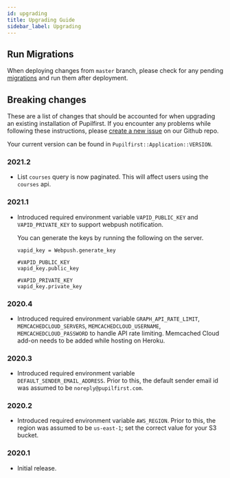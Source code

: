 ```yaml
---
id: upgrading
title: Upgrading Guide
sidebar_label: Upgrading
---
```


## Run Migrations

When deploying changes from `master` branch, please check for any pending [migrations](https://edgeguides.rubyonrails.org/active_record_migrations.html)
and run them after deployment.

## Breaking changes

These are a list of changes that should be accounted for when upgrading an existing installation of Pupilfirst. If you
encounter any problems while following these instructions, please [create a new issue](https://github.com/pupilfirst/pupilfirst/issues/new)
on our Github repo.

Your current version can be found in `Pupilfirst::Application::VERSION`.

### 2021.2

- List `courses` query is now paginated. This will affect users using the `courses` api.

### 2021.1

- Introduced required environment variable `VAPID_PUBLIC_KEY` and `VAPID_PRIVATE_KEY` to support
  webpush notification.

  You can generate the keys by running the following on the server.

  ```
  vapid_key = Webpush.generate_key

  #VAPID_PUBLIC_KEY
  vapid_key.public_key

  #VAPID_PRIVATE_KEY
  vapid_key.private_key
  ```

### 2020.4

- Introduced required environment variable `GRAPH_API_RATE_LIMIT`, `MEMCACHEDCLOUD_SERVERS`, `MEMCACHEDCLOUD_USERNAME`,
  `MEMCACHEDCLOUD_PASSWORD` to handle API rate limiting. Memcached Cloud add-on needs to be added while hosting on Heroku.

### 2020.3

- Introduced required environment variable `DEFAULT_SENDER_EMAIL_ADDRESS`. Prior to this, the default sender email id
  was assumed to be `noreply@pupilfirst.com`.

### 2020.2

- Introduced required environment variable `AWS_REGION`. Prior to this, the region was assumed to be `us-east-1`; set
  the correct value for your S3 bucket.

### 2020.1

- Initial release.
